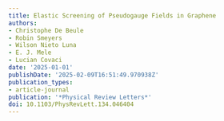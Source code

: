 ```yaml
---
title: Elastic Screening of Pseudogauge Fields in Graphene
authors:
- Christophe De Beule
- Robin Smeyers
- Wilson Nieto Luna
- E. J. Mele
- Lucian Covaci
date: '2025-01-01'
publishDate: '2025-02-09T16:51:49.970938Z'
publication_types:
- article-journal
publication: '*Physical Review Letters*'
doi: 10.1103/PhysRevLett.134.046404
---
```

